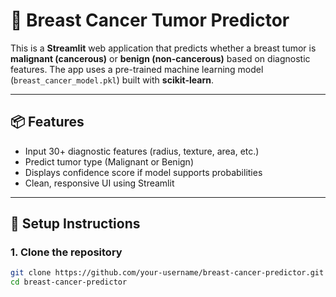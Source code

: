 # 🧬 Breast Cancer Tumor Predictor

This is a **Streamlit** web application that predicts whether a breast tumor is **malignant (cancerous)** or **benign (non-cancerous)** based on diagnostic features. The app uses a pre-trained machine learning model (`breast_cancer_model.pkl`) built with **scikit-learn**.

---

## 📦 Features

- Input 30+ diagnostic features (radius, texture, area, etc.)
- Predict tumor type (Malignant or Benign)
- Displays confidence score if model supports probabilities
- Clean, responsive UI using Streamlit

---

## 🚀 Setup Instructions

### 1. Clone the repository

```bash
git clone https://github.com/your-username/breast-cancer-predictor.git
cd breast-cancer-predictor
